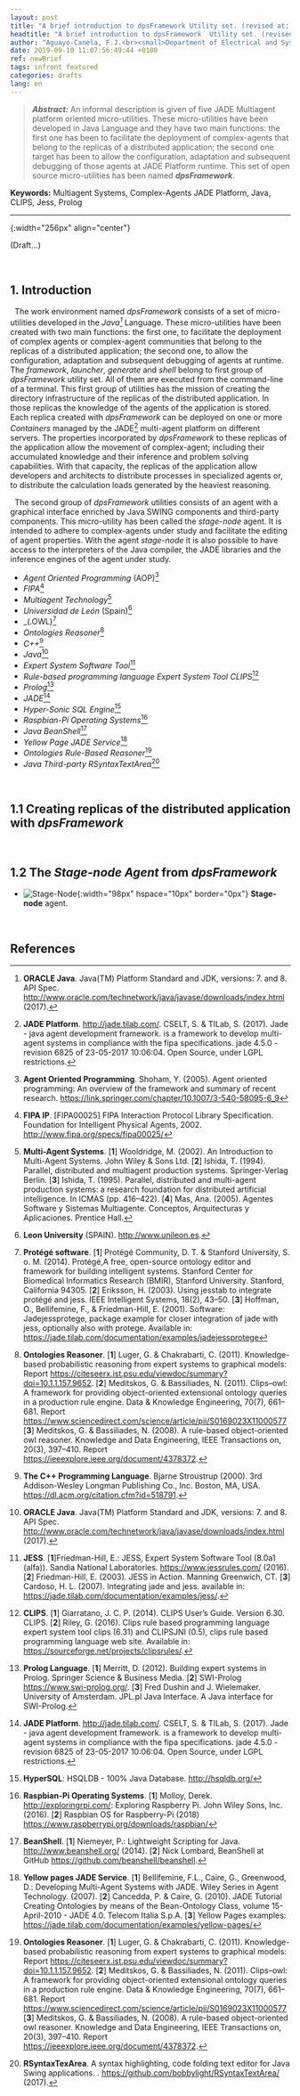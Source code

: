 ```yaml
---
layout: post
title: "A brief introduction to dpsFramework Utility set. (revised at: 2019)"
headtitle: "A brief introduction to dpsFramework  Utility set. (revised at: 2019)"
author: "Aguayo-Canela, F.J.<br><small>Department of Electrical and Systems Engineering and Automation (2012-17)<br>School of Industrial Engineering and Information Technology. <b>University of Leon</b> (SPAIN)</small>"
date: 2019-09-10 11:07:56:49:44 +0100
ref: newBrief
tags: infront featured
categories: drafts
lang: en
---
```






> **_Abstract:_** An informal description is given of five JADE Multiagent platform oriented micro-utilities. These micro-utilities have been developed in Java Language and they have two main functions: the first one has been to facilitate the deployment of complex-agents that belong to the replicas of a distributed application; the second one target has been to allow the configuration, adaptation and subsequent debugging of those agents at JADE Platform runtime. This set of open source micro-utilities has been named **_dpsFramework_**.

**Keywords:** 
Multiagent Systems, Complex-Agents JADE Platform, Java, CLIPS, Jess, Prolog

<hr>{:width="256px" align="center"}

(Draft...)

<br>

## 1. Introduction

&nbsp;&nbsp;The work environment named _dpsFramework_ consists of a set of micro-utilities developed in the _Java[^ORACLE]_ Language. These micro-utilities have been created with two main functions: the first one, to facilitate the deployment of complex agents or complex-agent communities that belong to the replicas of a distributed application; the second one, to allow the configuration, adaptation and subsequent debugging of agents at runtime. The _framework_, _launcher_, _generate_ and _shell_ belong to first group of _dpsFramework_ utility set. All of them are executed from the command-line of a terminal. This first group of utilities has the mission of creating the directory infrastructure of the replicas of the distributed application. In those replicas the knowledge of the agents of the application is stored. Each replica created with _dpsFramework_ can be deployed on one or more _Containers_ managed by the JADE[^TILAB] multi-agent platform on different servers. The properties incorporated by _dpsFramework_ to these replicas of the application allow the movement of complex-agent; including their accumulated knowledge and their inference and problem solving capabilities. With that capacity, the replicas of the application allow developers and architects to distribute processes in specialized agents or, to distribute the calculation loads generated by the heaviest reasoning.



&nbsp;&nbsp;The second group of _dpsFramework_ utilities consists of an agent with a graphical interface enriched by Java SWING components and third-party components. This micro-utility has been called the _stage-node_ agent. It is intended to adhere to complex-agents under study and facilitate the editing of agent properties. With the agent _stage-node_ it is also possible to have access to the interpreters of the Java compiler, the JADE libraries and the inference engines of the agent under study.



-  _Agent Oriented Programming_ (AOP)[^SHOHAM]
-  _FIPA_[^FIPA] 
-  _Multiagent Technology_[^WOOL]
-  _Universidad de León_ (Spain)[^UNILEON]
-  _(.OWL)[^PROTEGEE] 
-  _Ontologies Reasoner_[^RAZON]
-  _C++_[^CPLUS]
-  _Java_[^ORACLE]
-  _Expert System Software Tool_[^JESS] 
-  _Rule-based programming language Expert System Tool CLIPS_[^CLIPS] 
-  _Prolog_[^PROLOG]
-  _JADE_[^TILAB]
-  _Hyper-Sonic SQL Engine_[^HSQL]
-  _Raspbian-Pi Operating Systems_[^PI]
-  _Java BeanShell_[^BEANSHEL]
-  _Yellow Page JADE Service_[^YELLOW]
-  _Ontologies Rule-Based Reasoner_[^RAZON]
-  _Java Third-party RSyntaxTextArea_[^RSYNTAX]



<br>


## 1.1 Creating replicas of the distributed application with _dpsFramework_



<br>


## 1.2 The _Stage-node Agent_ from _dpsFramework_





- ![Stage-Node](/assets/images/logoPsStageBussy.gif){:width="98px"  hspace="10px"  border="0px"} **Stage-node** agent. 






<br>



## References


[^TILAB]: **JADE Platform**. <http://jade.tilab.com/>. CSELT, S. & TILab, S. (2017). Jade - java agent development framework. is a framework to develop multi-agent systems in compliance with the fipa specifications. jade 4.5.0 - revision 6825 of 23-05-2017 10:06:04. Open Source, under LGPL restrictions.

[^SHOHAM]: **Agent Oriented Programming**. Shoham, Y. (2005). Agent oriented programming: An overview of the framework and summary of recent research. <https://link.springer.com/chapter/10.1007/3-540-58095-6_9>


[^FIPA]: **FIPA IP**. [FIPA00025] FIPA Interaction Protocol Library Specification. Foundation for Intelligent Physical Agents, 2002. <http://www.fipa.org/specs/fipa00025/> 



[^HSQL]: **HyperSQL**: HSQLDB - 100% Java Database. <http://hsqldb.org/>



[^WOOL]: **Multi-Agent Systems**. [**1**] Wooldridge, M. (2002). An Introduction to Multi-Agent Systems. John Wiley & Sons Ltd. [**2**] Ishida, T. (1994). Parallel, distributed and multiagent production systems. Springer-Verlag Berlin. [**3**] Ishida, T. (1995). Parallel, distributed and multi-agent production systems: a research foundation for distributed artificial intelligence. In ICMAS (pp. 416–422). [**4**] Mas, Ana. (2005). Agentes Software y Sistemas Multiagente. Conceptos, Arquitecturas y Aplicaciones. Prentice Hall.



[^PI]: **Raspbian-Pi Operating Systems**. [**1**] Molloy, Derek. <http://exploringrpi.com/>: Exploring Raspberry Pi. John Wiley Sons, Inc. (2016). [**2**] Raspbian OS for Raspberry-Pi (2018) <https://www.raspberrypi.org/downloads/raspbian/>


[^ORACLE]: **ORACLE Java**. Java(TM) Platform Standard and JDK, versions: 7. and 8. API Spec. <http://www.oracle.com/technetwork/java/javase/downloads/index.html> (2017).


[^PROTEGEE]: **Protégé software**. [**1**] Protégé Community, D. T. & Stanford University, S. o. M. (2014). Protégé,A free, open-source ontology editor and framework for building intelligent systems. Stanford Center for Biomedical Informatics Research (BMIR), Stanford University. Stanford, California 94305. [**2**] Eriksson, H. (2003). Using jesstab to integrate protégé and jess. IEEE Intelligent Systems, 18(2), 43–50. [**3**] Hoffman, O., Bellifemine, F., & Friedman-Hill, E. (2001). Software: Jadejessprotege, package example for closer integration of jade with jess, optionally also with protege. Available in: <https://jade.tilab.com/documentation/examples/jadejessprotege>


[^GITREPO]: **_dpsFramework_ GitHub Repositories**. <https://github.com/dpsframework>




[^CLIPS]: **CLIPS**. [**1**] Giarratano, J. C. P. (2014). CLIPS User’s Guide. Version 6.30. CLIPS.  [**2**] Riley, G. (2016). Clips rule based programming language expert system tool clips (6.31) and CLIPSJNI (0.5), clips rule based programming language web site. Available in: <https://sourceforge.net/projects/clipsrules/>.





[^JESS]: **JESS**.  [**1**]Friedman-Hill, E.: JESS, Expert System Software Tool (8.0a1 (alfa)). Sandia National Laboratories. <https://www.jessrules.com/> (2016). [**2**] Friedman-Hill, E. (2003). JESS in Action. Manning Greenwich, CT. [**3**] Cardoso, H. L. (2007). Integrating jade and jess. available in: <https://jade.tilab.com/documentation/examples/jess/>.




[^PROLOG]: **Prolog Language**. [**1**] Merritt, D. (2012). Building expert systems in Prolog. Springer Science & Business Media. [**2**]  SWI-Prolog <https://www.swi-prolog.org/>. [**3**] Fred Dushin and J. Wielemaker. University of Amsterdam. JPL.pl Java Interface. A Java interface for SWI-Prolog.




[^UNILEON]: **Leon University** (SPAIN). <http://www.unileon.es>.




[^TESIS]: **PhD Thesis**. Aguayo, F.J., García I. (2017) Deploying production systems on distributed using the Multi-Agent paradigm: applied techniques. <https://dialnet.unirioja.es/servlet/tesis?codigo=124344> Department of Electrical and Systems Engineering and Automation. Leon University (SPAIN).




[^BEANSHEL]: **BeanShell**. [**1**] Niemeyer, P.: Lightweight Scripting for Java. <http://www.beanshell.org/> (2014). [**2**] Nick Lombard, BeanShell at GitHub <https://github.com/beanshell/beanshell>. 





[^RSYNTAX]: **RSyntaxTexArea**. A syntax highlighting, code folding text editor for Java Swing applications. . <https://github.com/bobbylight/RSyntaxTextArea/> (2017).
[^FIPAACL]: **FIPA ACL**. [FIPA00008] FIPA Agent Communication Language Specification. Foundation for Intelligent Physical Agents, 2000. <http://www.fipa.org/specs/fipa00008/>





[^RAZON]: **Ontologies Reasoner**. [**1**] Luger, G. & Chakrabarti, C. (2011). Knowledge-based probabilistic reasoning from expert systems to graphical models: Report <https://citeseerx.ist.psu.edu/viewdoc/summary?doi=10.1.1.157.9652>. [**2**] Meditskos, G. & Bassiliades, N. (2011). Clips–owl: A framework for providing object-oriented extensional ontology queries in a production rule engine. Data & Knowledge Engineering, 70(7), 661–681. Report <https://www.sciencedirect.com/science/article/pii/S0169023X11000577> [**3**] Meditskos, G. & Bassiliades, N. (2008). A rule-based object-oriented owl reasoner. Knowledge and Data Engineering, IEEE Transactions on, 20(3), 397–410. Report <https://ieeexplore.ieee.org/document/4378372>. 



[^CPLUS]: **The C++ Programming Language**. Bjarne Stroustrup (2000). 3rd Addison-Wesley Longman Publishing Co., Inc. Boston, MA, USA. <https://dl.acm.org/citation.cfm?id=518791>.



[^YELLOW]: **Yellow pages JADE Service**. [**1**] Bellifemine, F.L., Caire, G., Greenwood, D.: Developing Multi-Agent Systems with JADE. Wiley Series in Agent Technology. (2007). [**2**] Cancedda, P. & Caire, G. (2010). JADE Tutorial Creating Ontologies by means of the Bean-Ontology Class, volume 15-April-2010 - JADE 4.0. Telecom Italia S.p.A. [**3**] Yellow Pages examples: <https://jade.tilab.com/documentation/examples/yellow-pages/>



